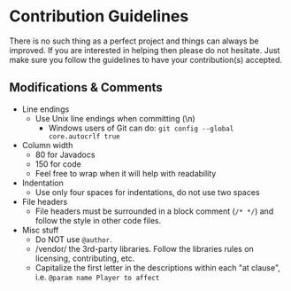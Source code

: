 Contribution Guidelines
=======================
There is no such thing as a perfect project and things can always be improved. If you are interested in helping then please do not hesitate. Just make sure you follow the guidelines to have your contribution(s) accepted.

## Modifications & Comments
* Line endings
  * Use Unix line endings when committing (\n)
    * Windows users of Git can do: `git config --global core.autocrlf true`
* Column width
  * 80 for Javadocs
  * 150 for code
  * Feel free to wrap when it will help with readability
* Indentation
  * Use only four spaces for indentations, do not use two spaces
* File headers
  * File headers must be surrounded in a block comment (`/* */`) and follow the style in other code files.
* Misc stuff
  * Do NOT use `@author`.
  * /vendor/ the 3rd-party libraries. Follow the libraries rules on licensing, contributing, etc.
  * Capitalize the first letter in the descriptions within each "at clause", i.e. `@param name Player to affect`


